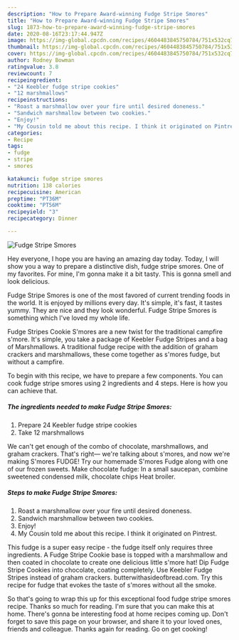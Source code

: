 ```yaml
---
description: "How to Prepare Award-winning Fudge Stripe Smores"
title: "How to Prepare Award-winning Fudge Stripe Smores"
slug: 1873-how-to-prepare-award-winning-fudge-stripe-smores
date: 2020-08-16T23:17:44.947Z
image: https://img-global.cpcdn.com/recipes/4604483845750784/751x532cq70/fudge-stripe-smores-recipe-main-photo.jpg
thumbnail: https://img-global.cpcdn.com/recipes/4604483845750784/751x532cq70/fudge-stripe-smores-recipe-main-photo.jpg
cover: https://img-global.cpcdn.com/recipes/4604483845750784/751x532cq70/fudge-stripe-smores-recipe-main-photo.jpg
author: Rodney Bowman
ratingvalue: 3.8
reviewcount: 7
recipeingredient:
- "24 Keebler fudge stripe cookies"
- "12 marshmallows"
recipeinstructions:
- "Roast a marshmallow over your fire until desired doneness."
- "Sandwich marshmallow between two cookies."
- "Enjoy!"
- "My Cousin told me about this recipe. I think it originated on Pintrest."
categories:
- Recipe
tags:
- fudge
- stripe
- smores

katakunci: fudge stripe smores 
nutrition: 138 calories
recipecuisine: American
preptime: "PT36M"
cooktime: "PT56M"
recipeyield: "3"
recipecategory: Dinner

---
```



![Fudge Stripe Smores](https://img-global.cpcdn.com/recipes/4604483845750784/751x532cq70/fudge-stripe-smores-recipe-main-photo.jpg)

Hey everyone, I hope you are having an amazing day today. Today, I will show you a way to prepare a distinctive dish, fudge stripe smores. One of my favorites. For mine, I'm gonna make it a bit tasty. This is gonna smell and look delicious.

Fudge Stripe Smores is one of the most favored of current trending foods in the world. It is enjoyed by millions every day. It's simple, it's fast, it tastes yummy. They are nice and they look wonderful. Fudge Stripe Smores is something which I've loved my whole life.

Fudge Stripes Cookie S&#39;mores are a new twist for the traditional campfire s&#39;more. It&#39;s simple, you take a package of Keebler Fudge Stripes and a bag of Marshmallows. A traditional fudge recipe with the addition of graham crackers and marshmallows, these come together as s&#39;mores fudge, but without a campfire.


To begin with this recipe, we have to prepare a few components. You can cook fudge stripe smores using 2 ingredients and 4 steps. Here is how you can achieve that.

<!--inarticleads1-->

##### The ingredients needed to make Fudge Stripe Smores:

1. Prepare 24 Keebler fudge stripe cookies
1. Take 12 marshmallows


We can&#39;t get enough of the combo of chocolate, marshmallows, and graham crackers. That&#39;s right— we&#39;re talking about s&#39;mores, and now we&#39;re making S&#39;mores FUDGE! Try our homemade S&#39;mores Fudge along with one of our frozen sweets. Make chocolate fudge: In a small saucepan, combine sweetened condensed milk, chocolate chips Heat broiler. 

<!--inarticleads2-->

##### Steps to make Fudge Stripe Smores:

1. Roast a marshmallow over your fire until desired doneness.
1. Sandwich marshmallow between two cookies.
1. Enjoy!
1. My Cousin told me about this recipe. I think it originated on Pintrest.


This fudge is a super easy recipe - the fudge itself only requires three ingredients. A Fudge Stripe Cookie base is topped with a marshmallow and then coated in chocolate to create one delicious little s&#39;more hat! Dip Fudge Stripe Cookies into chocolate, coating completely. Use Keebler Fudge Stripes instead of graham crackers. butterwithasideofbread.com. Try this recipe for fudge that evokes the taste of s&#39;mores without all the smoke. 

So that's going to wrap this up for this exceptional food fudge stripe smores recipe. Thanks so much for reading. I'm sure that you can make this at home. There's gonna be interesting food at home recipes coming up. Don't forget to save this page on your browser, and share it to your loved ones, friends and colleague. Thanks again for reading. Go on get cooking!
